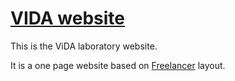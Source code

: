 # [VIDA website](https://vida-nyu.github.io/)

This is the ViDA laboratory website.

It is a one page website based on [Freelancer](http://startbootstrap.com/template-overviews/freelancer/) layout.

